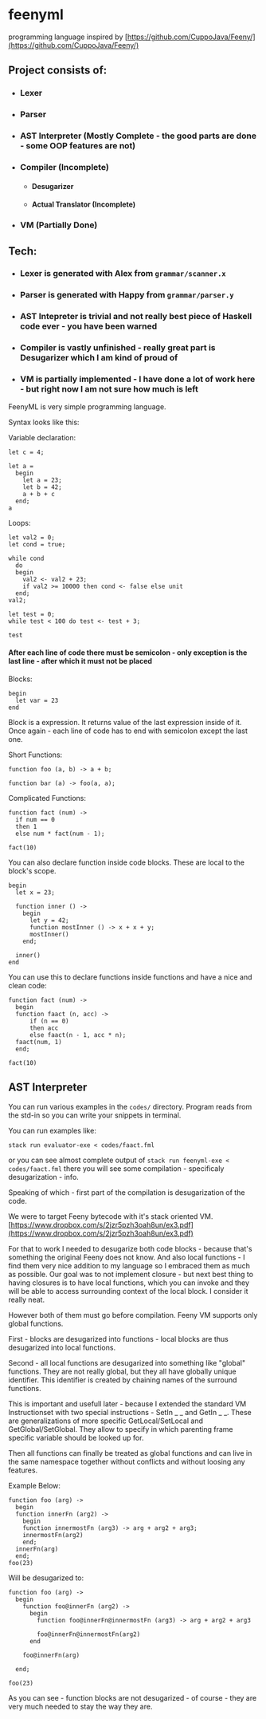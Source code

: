 # feenyml

programming language inspired by [https://github.com/CuppoJava/Feeny/](https://github.com/CuppoJava/Feeny/)

## Project consists of:
- ### Lexer
- ### Parser
- ### AST Interpreter (Mostly Complete - the good parts are done - some OOP features are not)
- ### Compiler (Incomplete)
  - #### Desugarizer
  - #### Actual Translator (Incomplete)
- ### VM (Partially Done)


## Tech:
- ### Lexer is generated with Alex from `grammar/scanner.x`
- ### Parser is generated with Happy from `grammar/parser.y`
- ### AST Intepreter is trivial and not really best piece of Haskell code ever - you have been warned
- ### Compiler is vastly unfinished - really great part is Desugarizer which I am kind of proud of
- ### VM is partially implemented - I have done a lot of work here - but right now I am not sure how much is left


FeenyML is very simple programming language.

Syntax looks like this:


Variable declaration:
```
let c = 4;

let a =
  begin
    let a = 23;
    let b = 42;
    a + b + c
  end;
a
```


Loops:
```
let val2 = 0;
let cond = true;

while cond
  do
  begin
    val2 <- val2 + 23;
    if val2 >= 10000 then cond <- false else unit
  end;
val2;

let test = 0;
while test < 100 do test <- test + 3;

test
```


#### After each line of code there must be semicolon - only exception is the last line - after which it must not be placed


Blocks:
```
begin
  let var = 23
end
```

Block is a expression. It returns value of the last expression inside of it. Once again - each line of code has to end with semicolon except the last one.



Short Functions:
```
function foo (a, b) -> a + b;

function bar (a) -> foo(a, a);
```



Complicated Functions:
```
function fact (num) ->
  if num == 0
  then 1
  else num * fact(num - 1);

fact(10)
```



You can also declare function inside code blocks. These are local to the block's scope.
```
begin
  let x = 23;

  function inner () ->
    begin
      let y = 42;
      function mostInner () -> x + x + y;
      mostInner()
    end;

  inner()
end
```



You can use this to declare functions inside functions and have a nice and clean code:
```
function fact (num) ->
  begin
  function faact (n, acc) ->
      if (n == 0)
      then acc
      else faact(n - 1, acc * n);
  faact(num, 1)
  end;

fact(10)
```


## AST Interpreter

You can run various examples in the `codes/` directory.
Program reads from the std-in so you can write your snippets in terminal.

You can run examples like:

`stack run evaluator-exe < codes/faact.fml`

or you can see almost complete output of `stack run feenyml-exe < codes/faact.fml` there you will see some compilation - specificaly desugarization - info.



Speaking of which - first part of the compilation is desugarization of the code.

We were to target Feeny bytecode with it's stack oriented VM. [https://www.dropbox.com/s/2jzr5pzh3oah8un/ex3.pdf](https://www.dropbox.com/s/2jzr5pzh3oah8un/ex3.pdf)

For that to work I needed to desugarize both code blocks - because that's something the original Feeny does not know.
And also local functions - I find them very nice addition to my language so I embraced them as much as possible. Our goal was to not implement closure - but next best thing to having closures is to have local functions, which you can invoke and they will be able to access surrounding context of the local block. I consider it really neat.

However both of them must go before compilation. Feeny VM supports only global functions.


First - blocks are desugarized into functions - local blocks are thus desugarized into local functions.

Second - all local functions are desugarized into something like "global" functions. They are not really global, but they all have globally unique identifier. This identifier is created by chaining names of the surround functions.

This is important and usefull later - because I extended the standard VM Instructionset with two special instructions - SetIn _ _ and GetIn _ _. These are generalizations of more specific GetLocal/SetLocal and GetGlobal/SetGlobal. They allow to specify in which parenting frame specific variable should be looked up for.

Then all functions can finally be treated as global functions and can live in the same namespace together without conflicts and without loosing any features.



Example Below:
```
function foo (arg) ->
  begin
  function innerFn (arg2) ->
    begin
    function innermostFn (arg3) -> arg + arg2 + arg3;
    innermostFn(arg2)
    end;
  innerFn(arg)
  end;
foo(23)
```

Will be desugarized to:
```
function foo (arg) ->
  begin
    function foo@innerFn (arg2) ->
      begin
        function foo@innerFn@innermostFn (arg3) -> arg + arg2 + arg3
    
        foo@innerFn@innermostFn(arg2)
      end

    foo@innerFn(arg)

  end;

foo(23)
```


As you can see - function blocks are not desugarized - of course - they are very much needed to stay the way they are.